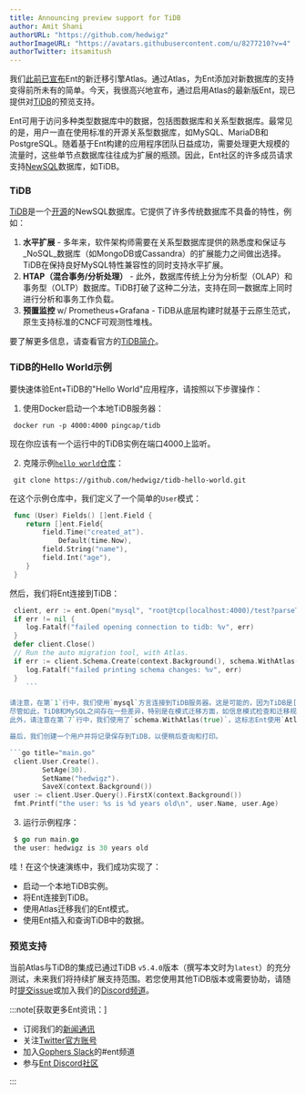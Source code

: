 ```yaml
---
title: Announcing preview support for TiDB
author: Amit Shani
authorURL: "https://github.com/hedwigz"
authorImageURL: "https://avatars.githubusercontent.com/u/8277210?v=4"
authorTwitter: itsamitush
---
```


我们[此前已宣布](2022-01-20-announcing-new-migration-engine.md)Ent的新迁移引擎Atlas。通过Atlas，为Ent添加对新数据库的支持变得前所未有的简单。今天，我很高兴地宣布，通过启用Atlas的最新版Ent，现已提供对[TiDB](https://en.pingcap.com/tidb/)的预览支持。

Ent可用于访问多种类型数据库中的数据，包括图数据库和关系型数据库。最常见的是，用户一直在使用标准的开源关系型数据库，如MySQL、MariaDB和PostgreSQL。随着基于Ent构建的应用程序团队日益成功，需要处理更大规模的流量时，这些单节点数据库往往成为扩展的瓶颈。因此，Ent社区的许多成员请求支持[NewSQL](https://en.wikipedia.org/wiki/NewSQL)数据库，如TiDB。

### TiDB

[TiDB](https://en.pingcap.com/tidb/)是一个[开源](https://github.com/pingcap/tidb)的NewSQL数据库。它提供了许多传统数据库不具备的特性，例如：

1. **水平扩展** - 多年来，软件架构师需要在关系型数据库提供的熟悉度和保证与_NoSQL_数据库（如MongoDB或Cassandra）的扩展能力之间做出选择。TiDB在保持良好MySQL特性兼容性的同时支持水平扩展。
2. **HTAP（混合事务/分析处理）** - 此外，数据库传统上分为分析型（OLAP）和事务型（OLTP）数据库。TiDB打破了这种二分法，支持在同一数据库上同时进行分析和事务工作负载。
3. **预置监控** w/ Prometheus+Grafana - TiDB从底层构建时就基于云原生范式，原生支持标准的CNCF可观测性堆栈。

要了解更多信息，请查看官方的[TiDB简介](https://docs.pingcap.com/tidb/stable)。

### TiDB的Hello World示例

要快速体验Ent+TiDB的"Hello World"应用程序，请按照以下步骤操作：

1. 使用Docker启动一个本地TiDB服务器：

```shell
 docker run -p 4000:4000 pingcap/tidb
 ```

现在你应该有一个运行中的TiDB实例在端口4000上监听。

2. 克隆示例[`hello world`仓库](https://github.com/hedwigz/tidb-hello-world)：

```shell
 git clone https://github.com/hedwigz/tidb-hello-world.git
 ```

在这个示例仓库中，我们定义了一个简单的`User`模式：

```go title="ent/schema/user.go"
 func (User) Fields() []ent.Field {
 	return []ent.Field{
 		field.Time("created_at").
 			Default(time.Now),
 		field.String("name"),
 		field.Int("age"),
 	}
 }
 ```

然后，我们将Ent连接到TiDB：

```go title="main.go"
 client, err := ent.Open("mysql", "root@tcp(localhost:4000)/test?parseTime=true")
 if err != nil {
 	log.Fatalf("failed opening connection to tidb: %v", err)
 }
 defer client.Close()
 // Run the auto migration tool, with Atlas.
 if err := client.Schema.Create(context.Background(), schema.WithAtlas(true)); err != nil {
 	log.Fatalf("failed printing schema changes: %v", err)
 }
	```

请注意，在第`1`行中，我们使用`mysql`方言连接到TiDB服务器。这是可能的，因为TiDB是[MySQL兼容的](https://docs.pingcap.com/tidb/stable/mysql-compatibility)，不需要任何特殊驱动程序。  
尽管如此，TiDB和MySQL之间存在一些差异，特别是在模式迁移方面，如信息模式检查和迁移规划。为此，`Atlas`会自动检测是否连接到`TiDB`并相应地处理迁移。  
此外，请注意在第`7`行中，我们使用了`schema.WithAtlas(true)`，这标志Ent使用`Atlas`作为其迁移引擎。

最后，我们创建一个用户并将记录保存到TiDB，以便稍后查询和打印。

```go title="main.go"
 client.User.Create().
		SetAge(30).
		SetName("hedwigz").
		SaveX(context.Background())
 user := client.User.Query().FirstX(context.Background())
 fmt.Printf("the user: %s is %d years old\n", user.Name, user.Age)
 ```

3. 运行示例程序：

```go
 $ go run main.go
 the user: hedwigz is 30 years old
 ```

哇！在这个快速演练中，我们成功实现了：

* 启动一个本地TiDB实例。
* 将Ent连接到TiDB。
* 使用Atlas迁移我们的Ent模式。
* 使用Ent插入和查询TiDB中的数据。

### 预览支持

当前Atlas与TiDB的集成已通过TiDB `v5.4.0`版本（撰写本文时为`latest`）的充分测试，未来我们将持续扩展支持范围。若您使用其他TiDB版本或需要协助，请随时[提交issue](https://github.com/ariga/atlas/issues)或加入我们的[Discord频道](https://discord.gg/zZ6sWVg6NT)。

:::note[获取更多Ent资讯：]

- 订阅我们的[新闻通讯](https://entgo.substack.com/)
- 关注[Twitter官方账号](https://twitter.com/entgo_io)
- 加入[Gophers Slack](https://entgo.io/docs/slack)的#ent频道
- 参与[Ent Discord社区](https://discord.gg/qZmPgTE6RX)

:::